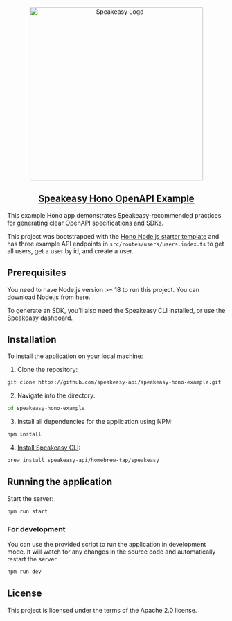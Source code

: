 <div align="center">

<a href="[Speakeasy](https://speakeasyapi.dev/)">
  <img src="https://github.com/speakeasy-api/speakeasy/assets/68016351/e959f81a-b250-4003-8c5c-a45b9463fc95" alt="Speakeasy Logo" width="400">
<h2>Speakeasy Hono OpenAPI Example</h2>
</a>

</div>

This example Hono app demonstrates Speakeasy-recommended practices for generating clear OpenAPI specifications and SDKs.

This project was bootstrapped with the [Hono Node.js starter template](https://hono.dev/docs/getting-started/basic#starter) and has three example API endpoints in `src/routes/users/users.index.ts` to get all users, get a user by id, and create a user.

## Prerequisites

You need to have Node.js version >= 18 to run this project. You can download Node.js from [here](https://nodejs.org/).

To generate an SDK, you'll also need the Speakeasy CLI installed, or use the Speakeasy dashboard.

## Installation

To install the application on your local machine:

1. Clone the repository:
```bash
git clone https://github.com/speakeasy-api/speakeasy-hono-example.git
```

2. Navigate into the directory:
```bash
cd speakeasy-hono-example
```

3. Install all dependencies for the application using NPM:

```bash
npm install
```

4. [Install Speakeasy CLI](https://github.com/speakeasy-api/speakeasy#installation):

```bash
brew install speakeasy-api/homebrew-tap/speakeasy
```

## Running the application

Start the server:
```bash
npm run start
```

### For development

You can use the provided script to run the application in development mode. It will watch for any changes in the source code and automatically restart the server.

```bash
npm run dev
```

## License

This project is licensed under the terms of the Apache 2.0 license.